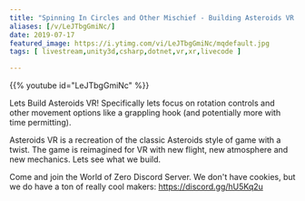 ```yaml
---
title: "Spinning In Circles and Other Mischief - Building Asteroids VR - Day 2"
aliases: [/v/LeJTbgGmiNc/]
date: 2019-07-17
featured_image: https://i.ytimg.com/vi/LeJTbgGmiNc/mqdefault.jpg
tags: [ livestream,unity3d,csharp,dotnet,vr,xr,livecode ]

---
```


{{% youtube id="LeJTbgGmiNc" %}}

Lets Build Asteroids VR! Specifically lets focus on rotation controls and other movement options like a grappling hook (and potentially more with time permitting).

Asteroids VR is a recreation of the classic Asteroids style of game with a twist. The game is reimagined for VR with new flight, new atmosphere and new mechanics. Lets see what we build.

Come and join the World of Zero Discord Server. We don't have cookies, but we do have a ton of really cool makers: https://discord.gg/hU5Kq2u